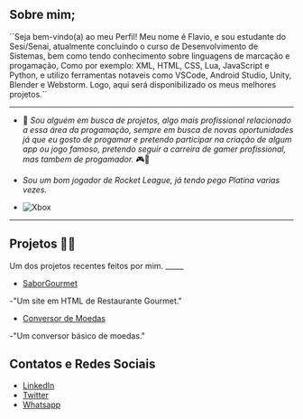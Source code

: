 ## Sobre mim;

´´Seja bem-vindo(a) ao meu Perfil! Meu nome é Flavio, e sou estudante do Sesi/Senai, atualmente concluindo o curso de Desenvolvimento de Sistemas, bem como tendo conhecimento sobre linguagens de marcação e progamação, Como por exemplo: XML, HTML, CSS, Lua, JavaScript e Python, e utilizo ferramentas notaveis como VSCode, Android Studio, Unity, Blender e Webstorm. Logo, aqui será disponibilizado os meus melhores projetos.´´

---

- 🌱 *Sou alguém em busca de projetos, algo mais profissional relacionado a essa área da progamação, sempre em busca de novas oportunidades já que eu gosto de progamar e pretendo participar na criação de algum app ou jogo famoso, pretendo seguir a carreira de gamer profissional, mas tambem de progamador.* 🎮📂

-  *Sou um bom jogador  de Rocket League, já tendo pego Platina varias vezes.*
-  ![Xbox](https://img.shields.io/badge/xbox-%23107C10.svg?style=for-the-badge&logo=xbox&logoColor=white) 




--------- 



## Projetos 📂📂

Um dos projetos recentes feitos por mim. _____

- [SaborGourmet](https://github.com/SenaiAlunoDEV32/saborgourmet)

-"Um site em HTML de Restaurante Gourmet."
- [Conversor de Moedas](https://github.com/SenaiAlunoDEV32/Conversordemoedas)

-"Um conversor básico de moedas."





## Contatos e Redes Sociais

- [LinkedIn](www.linkedin.com/in/linx-linx-a3429734b)
-  [Twitter](https://twitter.com/elonmusk) 
- [Whatsapp](https://wa.me/+5518997553828)
